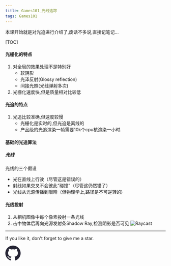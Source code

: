 ```yaml
---
title: Games101_光线追踪
tags: Games101
---
```


本课开始就是对光追进行介绍了,废话不多说,直接记笔记...

<!--more-->

[TOC]

#### 光栅化的特点
1. 对全局的效果处理不是特别好
   * 软阴影
   * 光泽反射(Glossy reflection)
   * 间接光照(光线弹射多次)
2. 光栅化速度快,但是质量相对比较低

#### 光追的特点
1. 光追比较准确,但速度较慢
   * 光栅化是实时的,但光追是离线的
   * 产品级的光追渲染一帧需要10k个cpu核渲染一小时.

#### 基础的光追算法

##### 光线
光线的三个假设
  * 光在直线上行驶（尽管这是错误的）
  * 射线如果交叉不会彼此“碰撞”（尽管这仍然错了）
  * 光线从光源传播到眼睛（但物理学上,路径是不可逆转的)

#### 光线投射
1. 从相机图像中每个像素投射一条光线
2. 击中物体后再向光源发射条Shadow Ray,检测阴影是否可见
![Raycast](/img/assets/Games101/GAMES101_Lecture_13_1.png)  
 

---
If you like it, don't forget to give me a star.

[![Star This Project](/img/assets/github.svg)](https://github.com/fwzhuang/fwzhuang.github.io)